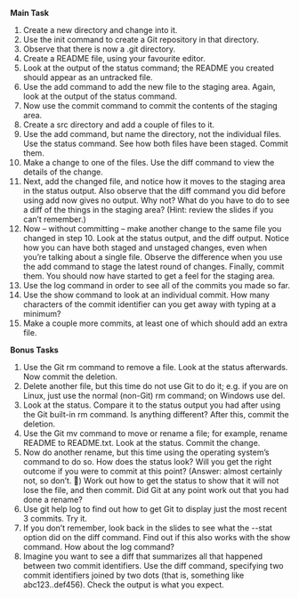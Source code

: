 **Main Task**
1. Create a new directory and change into it. 
2. Use the init command to create a Git repository in that directory. 
3. Observe that there is now a .git directory. 
4. Create a README file, using your favourite editor. 
5. Look at the output of the status command; the README you created should appear as an 
untracked file. 
6. Use the add command to add the new file to the staging area. Again, look at the output of 
the status command. 
7. Now use the commit command to commit the contents of the staging area. 
8. Create a src directory and add a couple of files to it. 
9. Use the add command, but name the directory, not the individual files. Use the status 
command. See how both files have been staged. Commit them. 
10.  Make a change to one of the files. Use the diff command to view the details of the change. 
11.  Next, add the changed file, and notice how it moves to the staging area in the status 
output. Also observe that the diff command you did before using add now gives no output. 
Why not? What do you have to do to see a diff of the things in the staging area? (Hint: 
review the slides if you can’t remember.) 
12.  Now – without committing – make another change to the same file you changed in step 10. 
Look at the status output, and the diff output. Notice how you can have both staged and 
unstaged changes, even when you’re talking about a single file. Observe the difference when 
you use the add command to stage the latest round of changes. Finally, commit them. You 
should now have started to get a feel for the staging area. 
13.  Use the log command in order to see all of the commits you made so far. 
14.  Use the show command to look at an individual commit. How many characters of the 
commit identifier can you get away with typing at a minimum? 
15.  Make a couple more commits, at least one of which should add an extra file. 

**Bonus Tasks**
1. Use the Git rm command to remove a file. Look at the status afterwards. Now commit the 
deletion. 
2. Delete another file, but this time do not use Git to do it; e.g. if you are on Linux, just use the 
normal (non-Git) rm command; on Windows use del. 
3. Look at the status. Compare it to the status output you had after using the Git built-in rm 
command. Is anything different? After this, commit the deletion. 
4. Use the Git mv command to move or rename a file; for example, rename README to 
README.txt. Look at the status. Commit the change. 
5. Now do another rename, but this time using the operating system’s command to do so. How 
does the status look? Will you get the right outcome if you were to commit at this point? 
(Answer: almost certainly not, so don’t. ) Work out how to get the status to show that it 
will not lose the file, and then commit. Did Git at any point work out that you had done a 
rename? 
6. Use git help log to find out how to get Git to display just the most recent 3 commits. Try 
it. 
7. If you don’t remember, look back in the slides to see what the --stat option did on the 
diff command. Find out if this also works with the show command. How about the log 
command? 
8. Imagine you want to see a diff that summarizes all that happened between two commit 
identifiers. Use the diff command, specifying two commit identifiers joined by two dots 
(that is, something like abc123..def456). Check the output is what you expect. 
